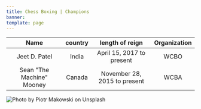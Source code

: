 ```yaml
---
title: Chess Boxing | Champions
banner: 
template: page
---
```


|Name| country| length of reign| Organization|
|:--:|:------:|:--------------:|:-----------:|
|Jeet D. Patel| India| April 15, 2017 to present|WCBO|
|Sean "The Machine" Mooney| Canada | November 28, 2015 to present| WCBA|


![Photo by Piotr Makowski on Unsplash](images/piotr-makowski-SIKCOftUa8Y-unsplash.jpg)